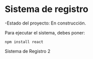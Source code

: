 <h1> Sistema de registro</h1>

-Estado del proyecto: En construcción.

Para ejecutar el sistema, debes poner:


```npm install react```

Sistema de Registro 2
